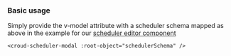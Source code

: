 ### Basic usage
Simply provide the v-model attribute with a scheduler schema mapped as above in the example for our [scheduler editor component](#croud-scheduler-editor)

    <croud-scheduler-modal :root-object="schedulerSchema" />
